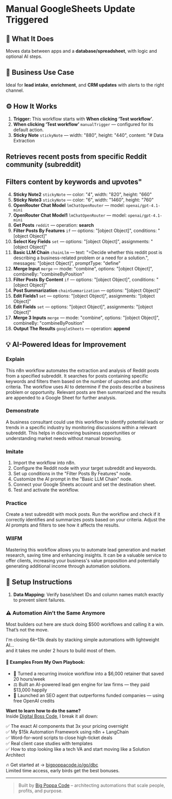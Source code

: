 # Manual GoogleSheets Update Triggered
  ## 🚀 What It Does
  Moves data between apps and a **database/spreadsheet**, with logic and optional AI steps.
  
  ## 💼 Business Use Case
  Ideal for **lead intake**, **enrichment**, and **CRM updates** with alerts to the right channel.
  
  ## ⚙️ How It Works
  1. **Trigger:** This workflow starts with **When clicking ‘Test workflow’**.
  2. **When clicking ‘Test workflow’** `manualTrigger` — configured for its default action.
3. **Sticky Note** `stickyNote` — width: "880", height: "440", content: "# Data Extraction
## Retrieves recent posts from specific Reddit community (subreddit)
## Filters content by keywords and upvotes"
4. **Sticky Note2** `stickyNote` — color: "4", width: "820", height: "660"
5. **Sticky Note3** `stickyNote` — color: "6", width: "1460", height: "760"
6. **OpenRouter Chat Model** `lmChatOpenRouter` — model: `openai/gpt-4.1-mini`
7. **OpenRouter Chat Model1** `lmChatOpenRouter` — model: `openai/gpt-4.1-mini`
8. **Get Posts** `reddit` — operation: **search**
9. **Filter Posts By Features** `if` — options: "[object Object]", conditions: "[object Object]"
10. **Select Key Fields** `set` — options: "[object Object]", assignments: "[object Object]"
11. **Basic LLM Chain** `chainLlm` — text: "=Decide whether this reddit post is describing a business-related problem or a need for a solution.", messages: "[object Object]", promptType: "define"
12. **Merge Input** `merge` — mode: "combine", options: "[object Object]", combineBy: "combineByPosition"
13. **Filter Posts By Content** `if` — options: "[object Object]", conditions: "[object Object]"
14. **Post Summarization** `chainSummarization` — options: "[object Object]"
15. **Edit Fields1** `set` — options: "[object Object]", assignments: "[object Object]"
16. **Edit Fields** `set` — options: "[object Object]", assignments: "[object Object]"
17. **Merge 3 Inputs** `merge` — mode: "combine", options: "[object Object]", combineBy: "combineByPosition"
18. **Output The Results** `googleSheets` — operation: **append**
  
  ## 💡 AI-Powered Ideas for Improvement
  ### Explain
This n8n workflow automates the extraction and analysis of Reddit posts from a specified subreddit. It searches for posts containing specific keywords and filters them based on the number of upvotes and other criteria. The workflow uses AI to determine if the posts describe a business problem or opportunity. Relevant posts are then summarized and the results are appended to a Google Sheet for further analysis.

### Demonstrate
A business consultant could use this workflow to identify potential leads or trends in a specific industry by monitoring discussions within a relevant subreddit. This helps in discovering business opportunities or understanding market needs without manual browsing.

### Imitate
1. Import the workflow into n8n.
2. Configure the Reddit node with your target subreddit and keywords.
3. Set up conditions in the "Filter Posts By Features" node.
4. Customize the AI prompt in the "Basic LLM Chain" node.
5. Connect your Google Sheets account and set the destination sheet.
6. Test and activate the workflow.

### Practice
Create a test subreddit with mock posts. Run the workflow and check if it correctly identifies and summarizes posts based on your criteria. Adjust the AI prompts and filters to see how it affects the results.

### WIIFM
Mastering this workflow allows you to automate lead generation and market research, saving time and enhancing insights. It can be a valuable service to offer clients, increasing your business's value proposition and potentially generating additional income through automation solutions.
  
  ## 🔧 Setup Instructions
  1. **Data Mapping:** Verify base/sheet IDs and column names match exactly to prevent silent failures.
  
### ⚠️ Automation Ain’t the Same Anymore

Most builders out here are stuck doing $500 workflows and calling it a win.  
That’s not the move.  

I'm closing $6k–$13k deals by stacking simple automations with lightweight AI...  
and it takes me under 2 hours to build most of them.

#### 🧠 Examples From My Own Playbook:
- 🔁 Turned a recurring invoice workflow into a $6,000 retainer that saved 20 hours/week  
- ⚖️ Built an AI-powered lead gen engine for law firms — they paid $13,000 happily  
- 🚀 Launched an SEO agent that outperforms funded companies — using free OpenAI credits  

**Want to learn how to do the same?**  
Inside [Digital Boss Code](https://bigpoppacode.io/go/dbc), I break it all down:

✅ The exact AI components that 3x your pricing overnight  
✅ My $15k Automation Framework using n8n + LangChain  
✅ Word-for-word scripts to close high-ticket deals  
✅ Real client case studies with templates  
✅ How to stop looking like a tech VA and start moving like a Solution Architect  

🔥 Get started at → [bigpoppacode.io/go/dbc](https://bigpoppacode.io/go/dbc)  
Limited time access, early birds get the best bonuses.

---
> Built by [Big Poppa Code](https://bigpoppacode.io) – architecting automations that scale people, profits, and purpose.
  
